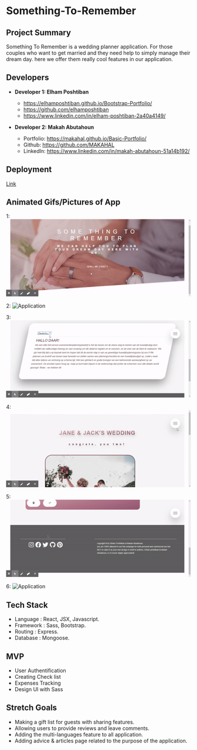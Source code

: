 # Something-To-Remember

## Project Summary

Something To Remember is a wedding planner application. For those couples who want to get married and they need help to simply manage their dream day. here we offer them really cool features in our application.  
## Developers

- **Developer 1: Elham Poshtiban**
  - https://elhamposhtiban.github.io/Bootstrap-Portfolio/
  - https://github.com/elhamposhtiban
  - https://www.linkedin.com/in/elham-poshtiban-2a40a4149/

- **Developer 2: Makah Abutahoun**
  - Portfolio: https://makahal.github.io/Basic-Portfolio/
  - Github: https://github.com/MAKAHAL
  - LinkedIn: https://www.linkedin.com/in/makah-abutahoun-51a14b192/

## Deployment   

 [Link](https://some-thing-to-remember.herokuapp.com/)   

## Animated Gifs/Pictures of App
 
 1:  ![Application](/client/src/assets/2.gif)

 2:  ![Application](/client/src/assets/3.gif)

 3:  ![Application](/client/src/assets/4.gif)

 4:  ![Application](/client/src/assets/5.gif)

 5:  ![Application](/client/src/assets/6.gif)

 6:  ![Application](/client/src/assets/7.gif)



## Tech Stack
-	Language : React, JSX, Javascript.  
-	Framework : Sass, Bootstrap.
-	Routing : Express.
-	Database : Mongoose.

## MVP
-	User Authentification   
-	Creating Check list 
-	Expenses Tracking  
-	Design UI with Sass 


## Stretch Goals
-	Making a gift list for guests with sharing features.
-	Allowing users to provide reviews and leave comments.
-	Adding the multi-languages feature to all application.    
-	Adding advice & articles page related to the purpose of the application.





